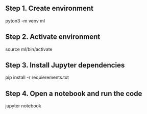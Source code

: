 ## Step 1. Create environment

pyton3 -m venv ml

## Step 2. Activate environment

source ml/bin/activate

## Step 3. Install Jupyter dependencies

pip install -r requierements.txt

## Step 4. Open a notebook and run the code

jupyter notebook
